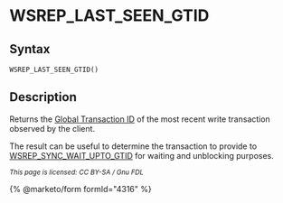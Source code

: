 # WSREP\_LAST\_SEEN\_GTID

## Syntax

```
WSREP_LAST_SEEN_GTID()
```

## Description

Returns the [Global Transaction ID](../../../../ha-and-performance/standard-replication/gtid.md) of the most recent write transaction observed by the client.

The result can be useful to determine the transaction to provide to [WSREP\_SYNC\_WAIT\_UPTO\_GTID](wsrep_sync_wait_upto_gtid.md) for waiting and unblocking purposes.

<sub>_This page is licensed: CC BY-SA / Gnu FDL_</sub>

{% @marketo/form formId="4316" %}
